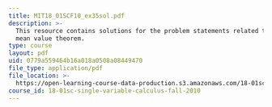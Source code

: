 ```yaml
---
title: MIT18_01SCF10_ex35sol.pdf
description: >-
  This resource contains solutions for the problem statements related to using
  mean value theorem.
type: course
layout: pdf
uid: 0779a559464b16a018a0508a08449470
file_type: application/pdf
file_location: >-
  https://open-learning-course-data-production.s3.amazonaws.com/18-01sc-single-variable-calculus-fall-2010/0779a559464b16a018a0508a08449470_MIT18_01SCF10_ex35sol.pdf
course_id: 18-01sc-single-variable-calculus-fall-2010
---
```

